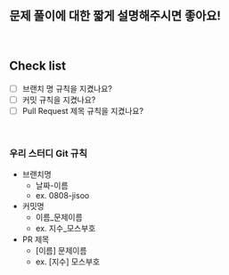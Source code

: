 ## 문제 풀이에 대한 짧게 설명해주시면 좋아요!

<!-- ex. 이렇게 이렇게 접근했어요 -->
<!-- ex. Map을 사용해서 풀었어요 -->
<!-- ex. charAt() 메서드를 이용해서 풀었어요 -->
<!-- ex. while문을 이용해서 풀었어요 -->

<br>

## Check list

- [ ] 브랜치 명 규칙을 지켰나요?
- [ ] 커밋 규칙을 지켰나요?
- [ ] Pull Request 제목 규칙을 지켰나요?

<br>

### 우리 스터디 Git 규칙

* 브랜치명
  * 날짜-이름
  * ex. 0808-jisoo
* 커밋명
  * 이름_문제이름
  * ex. 지수_모스부호
* PR 제목
  * [이름] 문제이름
  * ex. [지수] 모스부호
